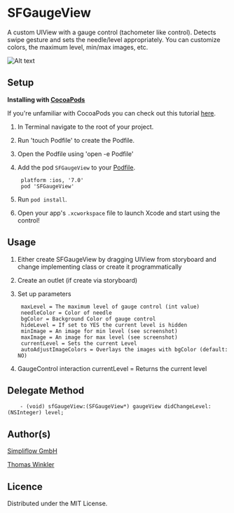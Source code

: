 SFGaugeView
===========
A custom UIView with a gauge control (tachometer like control).
Detects swipe gesture and sets the needle/level appropriately.
You can customize colors, the maximum level, min/max images, etc.

![Alt text](/screenshot.png "Screenshot")

Setup
-----

**Installing with [CocoaPods](http://cocoapods.org)**

If you're unfamiliar with CocoaPods you can check out this tutorial [here](http://www.raywenderlich.com/12139/introduction-to-cocoapods).

1. In Terminal navigate to the root of your project.
2. Run 'touch Podfile' to create the Podfile.
3. Open the Podfile using 'open -e Podfile'
4. Add the pod `SFGaugeView` to your [Podfile](https://github.com/CocoaPods/CocoaPods/wiki/A-Podfile).

        platform :ios, '7.0'
        pod 'SFGaugeView'
        
5. Run `pod install`.
6. Open your app's `.xcworkspace` file to launch Xcode and start using the control!

Usage
-----
1. Either create SFGaugeView by dragging UIView from storyboard and change implementing class or create it programmatically
2. Create an outlet (if create via storyboard)
3. Set up parameters

        maxLevel = The maximum level of gauge control (int value)
        needleColor = Color of needle
        bgColor = Background Color of gauge control
        hideLevel = If set to YES the current level is hidden
        minImage = An image for min level (see screenshot)
        maxImage = An image for max level (see screenshot)
        currentLevel = Sets the current Level
        autoAdjustImageColors = Overlays the images with bgColor (default: NO)

4. GaugeControl interaction
        currentLevel = Returns the current level

Delegate Method
---------

        - (void) sfGaugeView:(SFGaugeView*) gaugeView didChangeLevel:(NSInteger) level;

Author(s)
-------

[Simpliflow GmbH](https://github.com/simpliflow)

[Thomas Winkler](https://github.com/tomgong)

Licence
-------

Distributed under the MIT License.
